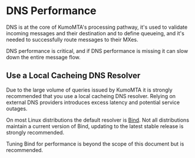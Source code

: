 # DNS Performance

DNS is at the core of KumoMTA's processing pathway, it's used to validate incoming messages and their destination and to define queueing, and it's needed to successfully route messages to their MXes. 

DNS performance is critical, and if DNS performance is missing it can slow down the entire message flow.

## Use a Local Cacheing DNS Resolver

Due to the large volume of queries issued by KumoMTA it is strongly recommended that you use a local cacheing DNS resolver. Relying on external DNS providers introduces excess latency and potential service outages.

On most Linux distributions the default resolver is [Bind](https://en.wikipedia.org/wiki/BIND). Not all distributions maintain a current version of Bind, updating to the latest stable release is strongly recommended.

Tuning Bind for performance is beyond the scope of this document but is recommended.
